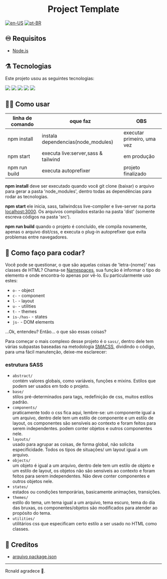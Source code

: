 <h1 align="center">Project Template</h1>

[![en-US](https://img.shields.io/badge/language-en--US-gray)](https://github.com/rcnald/Project-Template/blob/main/README.md)
[![pt-BR](https://img.shields.io/badge/language-pt--BR-green)](https://github.com/rcnald/Project-Template/blob/main/README.pt-BR.md)

## ♾️ Requisitos

- [Node.js](https://nodejs.org/en/download/)


## ⚗️ Tecnologias

Este projeto usou as seguintes tecnologias:

<p align="left">
  <img src="https://img.shields.io/badge/HTML5-E34F26?style=for-the-badge&logo=html5&logoColor=white">
  <img src="https://img.shields.io/badge/CSS3-1572B6?style=for-the-badge&logo=css3&logoColor=white">
  <img src="https://img.shields.io/badge/JavaScript-F7DF1E?style=for-the-badge&logo=javascript&logoColor=black">
  <img src="https://img.shields.io/badge/Sass-CC6699?style=for-the-badge&logo=sass&logoColor=white">
  <img src="https://img.shields.io/badge/Tailwind_CSS-38B2AC?style=for-the-badge&logo=tailwind-css&logoColor=white">
</p>

## 👨‍💻 Como usar

| linha de comando | oque faz                            | OBS                        |
|------------------|-------------------------------------|----------------------------|
| npm install      | instala dependencias(node_modules)  | executar primeiro, uma vez |
| npm start        | executa live:server,sass & tailwind | em produção                |
| npm run build    | executa autoprefixer                | projeto finalizado         |

**npm install** deve ser executado quando você git clone (baixar) o arquivo para gerar a pasta 'node_modules', dentro todas as dependências para rodar as tecnologias.

**npm start** ele inicia, sass, tailwindcss live-compiler e live-server na porta [localhost:3000](https://localhost:3000). Os arquivos compilados estarão na pasta 'dist' (somente escreva códigos na pasta 'src').

**npm run build** quando o projeto é concluído, ele compila novamente, apenas o arquivo dist/css, e executa o plug-in autoprefixer que evita problemas entre navegadores.

## 🤔 Como faço para codar?

Você pode se questionar, o que são aquelas coisas de 'letra-{nome}' nas classes de HTML? Chama-se [Namespaces](https://csswizardry.com/2015/03/more-transparent-ui-code-with-namespaces/), sua função é informar o tipo do elemento e onde encontra-lo apenas por vê-lo. Eu particularmente uso estes:
  - `o-` - object
  - `c-` - component
  - `l-` - layout
  - `u-` - utilities
  - `t-` - themes
  - `is-/has-` - states
  - `js-` - DOM elements

...Ok, entendeu? Então... o que são essas coisas?

Para começar o mais complexo desse projeto é o `sass/`, dentro dele tem várias subpastas baseadas na metodologia [SMACSS](http://smacss.com), dividindo o código, para uma fácil manutenção, deixe-me esclarecer:

### estrutura SASS

  - `abstract/`<br> contém valores globais, como variáveis, funções e mixins. Estilos que podem ser usados ​​em todo o projeto.
  - `base/` <br> stilos pré-determinados para tags, redefinição de css, muitos estilos padrão.
  - `components/` <br> praticamente todo o css fica aqui, lembre-se: um componente igual a um arquivo, dentro dele tem um estilo de componente e um estilo de layout, os componentes são sensíveis ao contexto e foram feitos para serem independentes. podem conter objetos e outros componentes nele.
  - `layouts/` <br> usado para agrupar as coisas, de forma global, não solicita especificidade. Todos os tipos de situações/ um layout igual a um arquivo.
  - `objects/` <br> um objeto é igual a um arquivo, dentro dele tem um estilo de objeto e um estilo de layout, os objetos não são sensíveis ao contexto e foram feitos para serem independentes. Não deve conter componentes e outros objetos nele.
  - `states/` <br> estados ou condições temporárias, basicamente animações, transições.
  - `themes/` <br> estilo do tema, um tema igual a um arquivo, tema escuro, tema do dia das bruxas, os componentes/objetos são modificados para atender ao propósito do tema.
  - `utilities/` <br> utilitários css que especificam certo estilo a ser usado no HTML como classes.

## 🔮 Creditos

- [arquivo package.json](https://thinkdobecreate.com/articles/minimum-static-site-sass-setup/)

---

Rcnald agradece 🧙.
